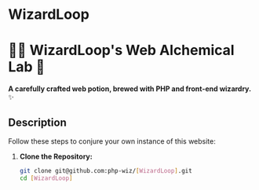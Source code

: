 # WizardLoop

# 🧙‍♂️ WizardLoop's Web Alchemical Lab 🧪
**A carefully crafted web potion, brewed with PHP and front-end wizardry.** ✨

## Description

Follow these steps to conjure your own instance of this website:

1.  **Clone the Repository:**

    ```bash
    git clone git@github.com:php-wiz/[WizardLoop].git
    cd [WizardLoop]
    
